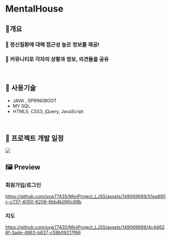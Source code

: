 <h1>MentalHouse </h1>
<h2>🥇개요</h2>
<h3>🎯 정신질환에 대해 접근성 높은 정보를 제공!</h3>
<h3>🎯 커뮤니티로 각자의 상황과 정보, 의견들을 공유</h3>
<br>

<h2>🚀 사용기술</h2>
<ul>
  <li> JAVA , SPRINGBOOT</li>
  <li> MY SQL</li>
  <li>HTML5, CSS3, jQuery, JavaScript</li>
</ul>
<br>

<h2>📆 프로젝트 개발 일정 </h2>
<img src="https://github.com/sxw77435/MiniProject_LJSS/assets/149069669/d1eff10c-7cb5-4b3d-914a-73745e846c71">


<h2>🖼 Preview </h2>

### 회원가입/로그인
https://github.com/sxw77435/MiniProject_LJSS/assets/149069669/51ea995c-c737-4050-8208-6bb4b090c88b

### 지도
https://github.com/sxw77435/MiniProject_LJSS/assets/149069669/4c44628f-3ade-4863-b837-c59b09217f66

